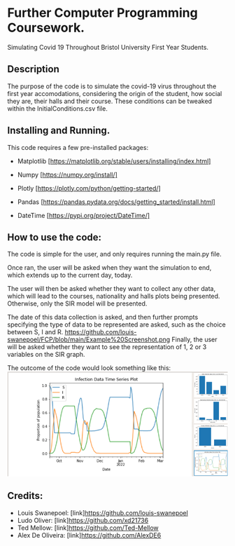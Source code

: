 # Further Computer Programming Coursework.

Simulating Covid 19 Throughout Bristol University First Year Students.

## Description

The purpose of the code is to simulate the covid-19 virus throughout the first year accomodations, considering the origin of the student, how social they are, their halls and their course. These conditions can be tweaked within the InitialConditions.csv file. 

## Installing and Running.

This code requires a few pre-installed packages: 

* Matplotlib [https://matplotlib.org/stable/users/installing/index.html]

* Numpy [https://numpy.org/install/]

* Plotly [https://plotly.com/python/getting-started/]

* Pandas [https://pandas.pydata.org/docs/getting_started/install.html]

* DateTime [https://pypi.org/project/DateTime/]

## How to use the code:

The code is simple for the user, and only requires running the main.py file.

Once ran, the user will be asked when they want the simulation to end, which extends up to the current day, today.

The user will then be asked whether they want to collect any other data, which will lead to the courses, nationality and halls plots being presented. Otherwise, only the SIR model will be presented.

The date of this data collection is asked, and then further prompts specifying the type of data to be represented are asked, such as the choice between S, I and R. 
https://github.com/louis-swanepoel/FCP/blob/main/Example%20Screenshot.png
Finally, the user will be asked whether they want to see the representation of 1, 2 or 3 variables on the SIR graph. 

The outcome of the code would look something like this: ![Image](https://github.com/louis-swanepoel/FCP/blob/main/Example%20Screenshot.png)

## Credits:

- Louis Swanepoel: [link]https://github.com/louis-swanepoel
- Ludo Oliver: [link]https://github.com/xd21736
- Ted Mellow: [link]https://github.com/Ted-Mellow
- Alex De Oliveira: [link]https://github.com/AlexDE6
